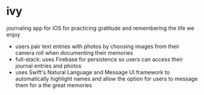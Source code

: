 # ivy
journaling app for iOS for practicing gratitude and remembering the life we enjoy
* users pair text entries with photos by choosing images from their camera roll when documenting their memories
* full-stack: uses Firebase for persistence so users can access their journal entries and photos
* uses Swift's Natural Language and Message UI framework to automatically highlight names and allow the option for users to message them for a the great memories
